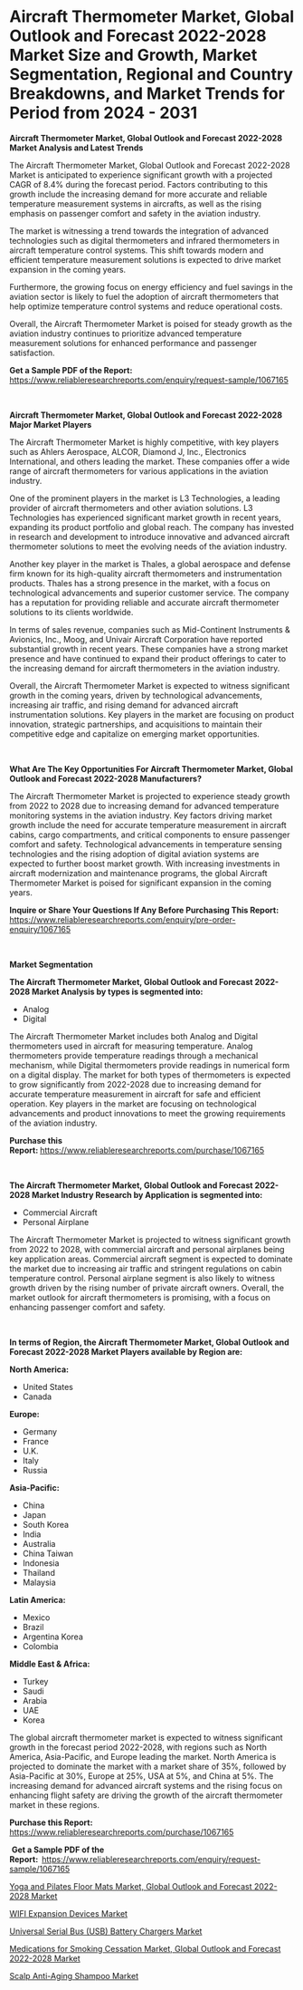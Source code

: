 <p><h1>Aircraft Thermometer Market, Global Outlook and Forecast 2022-2028 Market Size and Growth, Market Segmentation, Regional and Country Breakdowns, and Market Trends for Period from 2024 -  2031</h1></p><p><strong>Aircraft Thermometer Market, Global Outlook and Forecast 2022-2028 Market Analysis and Latest Trends</strong></p>
<p><p>The Aircraft Thermometer Market, Global Outlook and Forecast 2022-2028 Market is anticipated to experience significant growth with a projected CAGR of 8.4% during the forecast period. Factors contributing to this growth include the increasing demand for more accurate and reliable temperature measurement systems in aircrafts, as well as the rising emphasis on passenger comfort and safety in the aviation industry.</p><p>The market is witnessing a trend towards the integration of advanced technologies such as digital thermometers and infrared thermometers in aircraft temperature control systems. This shift towards modern and efficient temperature measurement solutions is expected to drive market expansion in the coming years.</p><p>Furthermore, the growing focus on energy efficiency and fuel savings in the aviation sector is likely to fuel the adoption of aircraft thermometers that help optimize temperature control systems and reduce operational costs.</p><p>Overall, the Aircraft Thermometer Market is poised for steady growth as the aviation industry continues to prioritize advanced temperature measurement solutions for enhanced performance and passenger satisfaction.</p></p>
<p><strong>Get a Sample PDF of the Report:&nbsp;</strong> <a href="https://www.reliableresearchreports.com/enquiry/request-sample/1067165">https://www.reliableresearchreports.com/enquiry/request-sample/1067165</a></p>
<p>&nbsp;</p>
<p><strong>Aircraft Thermometer Market, Global Outlook and Forecast 2022-2028 Major Market Players</strong></p>
<p><p>The Aircraft Thermometer Market is highly competitive, with key players such as Ahlers Aerospace, ALCOR, Diamond J, Inc., Electronics International, and others leading the market. These companies offer a wide range of aircraft thermometers for various applications in the aviation industry.</p><p>One of the prominent players in the market is L3 Technologies, a leading provider of aircraft thermometers and other aviation solutions. L3 Technologies has experienced significant market growth in recent years, expanding its product portfolio and global reach. The company has invested in research and development to introduce innovative and advanced aircraft thermometer solutions to meet the evolving needs of the aviation industry.</p><p>Another key player in the market is Thales, a global aerospace and defense firm known for its high-quality aircraft thermometers and instrumentation products. Thales has a strong presence in the market, with a focus on technological advancements and superior customer service. The company has a reputation for providing reliable and accurate aircraft thermometer solutions to its clients worldwide.</p><p>In terms of sales revenue, companies such as Mid-Continent Instruments & Avionics, Inc., Moog, and Univair Aircraft Corporation have reported substantial growth in recent years. These companies have a strong market presence and have continued to expand their product offerings to cater to the increasing demand for aircraft thermometers in the aviation industry.</p><p>Overall, the Aircraft Thermometer Market is expected to witness significant growth in the coming years, driven by technological advancements, increasing air traffic, and rising demand for advanced aircraft instrumentation solutions. Key players in the market are focusing on product innovation, strategic partnerships, and acquisitions to maintain their competitive edge and capitalize on emerging market opportunities.</p></p>
<p>&nbsp;</p>
<p><strong>What Are The Key Opportunities For Aircraft Thermometer Market, Global Outlook and Forecast 2022-2028 Manufacturers?</strong></p>
<p><p>The Aircraft Thermometer Market is projected to experience steady growth from 2022 to 2028 due to increasing demand for advanced temperature monitoring systems in the aviation industry. Key factors driving market growth include the need for accurate temperature measurement in aircraft cabins, cargo compartments, and critical components to ensure passenger comfort and safety. Technological advancements in temperature sensing technologies and the rising adoption of digital aviation systems are expected to further boost market growth. With increasing investments in aircraft modernization and maintenance programs, the global Aircraft Thermometer Market is poised for significant expansion in the coming years.</p></p>
<p><strong>Inquire or Share Your Questions If Any Before Purchasing This Report:</strong> <a href="https://www.reliableresearchreports.com/enquiry/pre-order-enquiry/1067165">https://www.reliableresearchreports.com/enquiry/pre-order-enquiry/1067165</a></p>
<p>&nbsp;</p>
<p><strong>Market Segmentation</strong></p>
<p><strong>The Aircraft Thermometer Market, Global Outlook and Forecast 2022-2028 Market Analysis by types is segmented into:</strong></p>
<p><ul><li>Analog</li><li>Digital</li></ul></p>
<p><p>The Aircraft Thermometer Market includes both Analog and Digital thermometers used in aircraft for measuring temperature. Analog thermometers provide temperature readings through a mechanical mechanism, while Digital thermometers provide readings in numerical form on a digital display. The market for both types of thermometers is expected to grow significantly from 2022-2028 due to increasing demand for accurate temperature measurement in aircraft for safe and efficient operation. Key players in the market are focusing on technological advancements and product innovations to meet the growing requirements of the aviation industry.</p></p>
<p><strong>Purchase this Report:&nbsp;</strong><a href="https://www.reliableresearchreports.com/purchase/1067165">https://www.reliableresearchreports.com/purchase/1067165</a></p>
<p>&nbsp;</p>
<p><strong>The Aircraft Thermometer Market, Global Outlook and Forecast 2022-2028 Market Industry Research by Application is segmented into:</strong></p>
<p><ul><li>Commercial Aircraft</li><li>Personal Airplane</li></ul></p>
<p><p>The Aircraft Thermometer Market is projected to witness significant growth from 2022 to 2028, with commercial aircraft and personal airplanes being key application areas. Commercial aircraft segment is expected to dominate the market due to increasing air traffic and stringent regulations on cabin temperature control. Personal airplane segment is also likely to witness growth driven by the rising number of private aircraft owners. Overall, the market outlook for aircraft thermometers is promising, with a focus on enhancing passenger comfort and safety.</p></p>
<p>&nbsp;</p>
<p><strong>In terms of Region, the Aircraft Thermometer Market, Global Outlook and Forecast 2022-2028 Market Players available by Region are:</strong></p>
<p>
    <p> <strong> North America: </strong>
        <ul>
            <li>United States</li>
            <li>Canada</li>
        </ul>
        </p> 
    <p> <strong> Europe: </strong>
        <ul>
            <li>Germany</li>
            <li>France</li>
            <li>U.K.</li>
            <li>Italy</li>
            <li>Russia</li>
        </ul>
        </p> 
    <p> <strong> Asia-Pacific: </strong>
        <ul>
            <li>China</li>
            <li>Japan</li>
            <li>South Korea</li>
            <li>India</li>
            <li>Australia</li>
            <li>China Taiwan</li>
            <li>Indonesia</li>
            <li>Thailand</li>
            <li>Malaysia</li>
        </ul>
        </p> 
    <p> <strong> Latin America: </strong>
        <ul>
            <li>Mexico</li>
            <li>Brazil</li>
            <li>Argentina Korea</li>
            <li>Colombia</li>
        </ul>
        </p> 
    <p> <strong> Middle East & Africa: </strong>
        <ul>
            <li>Turkey</li>
            <li>Saudi</li>
            <li>Arabia</li>
            <li>UAE</li>
            <li>Korea</li>
        </ul>
    </p>
    </p>
<p><p>The global aircraft thermometer market is expected to witness significant growth in the forecast period 2022-2028, with regions such as North America, Asia-Pacific, and Europe leading the market. North America is projected to dominate the market with a market share of 35%, followed by Asia-Pacific at 30%, Europe at 25%, USA at 5%, and China at 5%. The increasing demand for advanced aircraft systems and the rising focus on enhancing flight safety are driving the growth of the aircraft thermometer market in these regions.</p></p>
<p><strong>Purchase this Report: </strong><a href="https://www.reliableresearchreports.com/purchase/1067165">https://www.reliableresearchreports.com/purchase/1067165</a></p>
<p>&nbsp;<strong>Get a Sample PDF of the Report:&nbsp;&nbsp;</strong><a href="https://www.reliableresearchreports.com/enquiry/request-sample/1067165">https://www.reliableresearchreports.com/enquiry/request-sample/1067165</a></p>
<p><strong></strong></p>
<p><p><a href="https://github.com/bentleemidoriestelle7o/Market-Research-Report-List-1/blob/main/yoga-and-pilates-floor-mats-market-global-outlook-and-forecast-2022-2028-market.md">Yoga and Pilates Floor Mats Market, Global Outlook and Forecast 2022-2028 Market</a></p><p><a href="https://medium.com/@eloisadavis18/wifi-expansion-devices-market-insight-market-trends-growth-forecasted-from-2024-to-2031-078545179ee1">WIFI Expansion Devices Market</a></p><p><a href="https://medium.com/@eloisadavis18/universal-serial-bus-usb-battery-chargers-market-exploring-market-share-market-trends-and-f6578ac16dd6">Universal Serial Bus (USB) Battery Chargers Market</a></p><p><a href="https://github.com/suaretopek9/Market-Research-Report-List-1/blob/main/medications-for-smoking-cessation-market-global-outlook-and-forecast-2022-2028-market.md">Medications for Smoking Cessation Market, Global Outlook and Forecast 2022-2028 Market</a></p><p><a href="https://medium.com/p/1b38844c04ab/edit">Scalp Anti-Aging Shampoo Market</a></p></p>